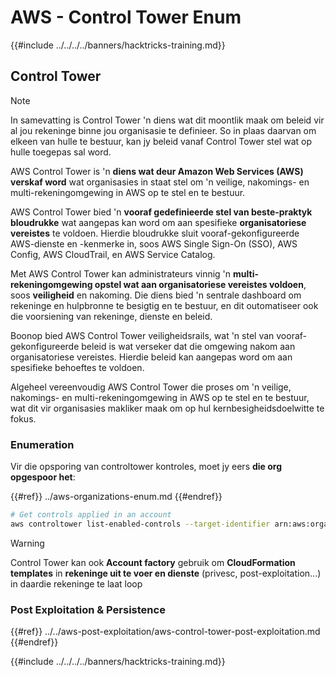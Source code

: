 # AWS - Control Tower Enum

{{#include ../../../../banners/hacktricks-training.md}}

## Control Tower

> [!NOTE]
> In samevatting is Control Tower 'n diens wat dit moontlik maak om beleid vir al jou rekeninge binne jou organisasie te definieer. So in plaas daarvan om elkeen van hulle te bestuur, kan jy beleid vanaf Control Tower stel wat op hulle toegepas sal word.

AWS Control Tower is 'n **diens wat deur Amazon Web Services (AWS) verskaf word** wat organisasies in staat stel om 'n veilige, nakomings- en multi-rekeningomgewing in AWS op te stel en te bestuur.

AWS Control Tower bied 'n **vooraf gedefinieerde stel van beste-praktyk bloudrukke** wat aangepas kan word om aan spesifieke **organisatoriese vereistes** te voldoen. Hierdie bloudrukke sluit vooraf-gekonfigureerde AWS-dienste en -kenmerke in, soos AWS Single Sign-On (SSO), AWS Config, AWS CloudTrail, en AWS Service Catalog.

Met AWS Control Tower kan administrateurs vinnig 'n **multi-rekeningomgewing opstel wat aan organisatoriese vereistes voldoen**, soos **veiligheid** en nakoming. Die diens bied 'n sentrale dashboard om rekeninge en hulpbronne te besigtig en te bestuur, en dit outomatiseer ook die voorsiening van rekeninge, dienste en beleid.

Boonop bied AWS Control Tower veiligheidsrails, wat 'n stel van vooraf-gekonfigureerde beleid is wat verseker dat die omgewing nakom aan organisatoriese vereistes. Hierdie beleid kan aangepas word om aan spesifieke behoeftes te voldoen.

Algeheel vereenvoudig AWS Control Tower die proses om 'n veilige, nakomings- en multi-rekeningomgewing in AWS op te stel en te bestuur, wat dit vir organisasies makliker maak om op hul kernbesigheidsdoelwitte te fokus.

### Enumeration

Vir die opsporing van controltower kontroles, moet jy eers **die org opgespoor het**:

{{#ref}}
../aws-organizations-enum.md
{{#endref}}
```bash
# Get controls applied in an account
aws controltower list-enabled-controls --target-identifier arn:aws:organizations::<acc_id>:ou/<ou-id>
```
> [!WARNING]
> Control Tower kan ook **Account factory** gebruik om **CloudFormation templates** in **rekeninge uit te voer en dienste** (privesc, post-exploitation...) in daardie rekeninge te laat loop

### Post Exploitation & Persistence

{{#ref}}
../../aws-post-exploitation/aws-control-tower-post-exploitation.md
{{#endref}}

{{#include ../../../../banners/hacktricks-training.md}}
